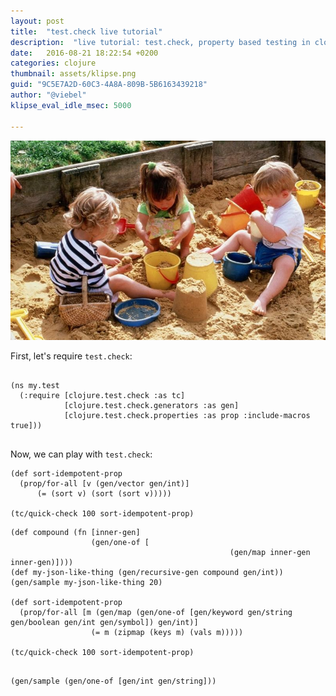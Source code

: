 ```yaml
---
layout: post
title:  "test.check live tutorial"
description:  "live tutorial: test.check, property based testing in clojure and clojurescript"
date:   2016-08-21 18:22:54 +0200
categories: clojure
thumbnail: assets/klipse.png
guid: "9C5E7A2D-60C3-4A8A-809B-5B6163439218"
author: "@viebel"
klipse_eval_idle_msec: 5000

---
```

![Sandbox](/assets/playground.jpg)


First, let's require `test.check`:

<pre>
<code class="language-klipse" data-external-libs="https://raw.githubusercontent.com/viebel/test.check/master/src/main/clojure">
(ns my.test
  (:require [clojure.test.check :as tc]
            [clojure.test.check.generators :as gen]
            [clojure.test.check.properties :as prop :include-macros true]))
</code>
</pre>

Now, we can play with `test.check`:


~~~klipse
(def sort-idempotent-prop
  (prop/for-all [v (gen/vector gen/int)]
      (= (sort v) (sort (sort v)))))

(tc/quick-check 100 sort-idempotent-prop)
~~~


~~~klipse
(def compound (fn [inner-gen]
                  (gen/one-of [
                                                 (gen/map inner-gen inner-gen)])))
(def my-json-like-thing (gen/recursive-gen compound gen/int))
(gen/sample my-json-like-thing 20)

(def sort-idempotent-prop
  (prop/for-all [m (gen/map (gen/one-of [gen/keyword gen/string gen/boolean gen/int gen/symbol]) gen/int)]
                  (= m (zipmap (keys m) (vals m)))))

(tc/quick-check 100 sort-idempotent-prop)
~~~

~~~klipse

(gen/sample (gen/one-of [gen/int gen/string]))

~~~
